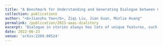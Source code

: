 ```yaml
---
title: "A Benchmark for Understanding and Generating Dialogue between Characters in Stories"
collection: publications
author: "<b>Jianzhu Yao</b>, Ziqi Liu, Jian Guan, Minlie Huang"
permalink: /publication/2023-aaai-dialstory
excerpt: 'Dialogue in stories always has lots of unique features, such as moving the plot forward, developing characters, etc. While human writers can build characters and use dialogue to connect different plots to construct a complete story, it is hard for machines to specifically understand and generate story dialogue, considering the massive context information around. To encourage research in this field of story dialogue understanding and generation, we construct a Dataset DialStory and introduced two new tasks on our dataset: Mask Dialogue Generation and Speaker Recognition. Since dialogue in stories always has a strong connection with characters, whatever in styles or moods, we also proposed a multi-character modeling approach to facilitate story dialogue understanding and generation. Our experiments on these two tasks demonstrate that our model can better encode the character representation in stories and outperforms the baseline on these tasks to a certain degree and there is great importance on further story dialogue research.'
date: 2022-06-23
venue: 'arXiv:2209.08524'
---
```

